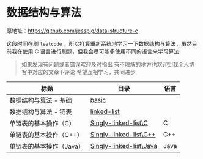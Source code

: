 # 数据结构与算法

原地址：<https://github.com/jesspig/data-structure-c>

这段时间在刷 `leetcode` ，所以打算重新系统地学习一下数据结构与算法，虽然目前我在使用 C 语言进行刷题，但我会尽可能多使用不同的语言来学习算法

> 如果发现有问题或者错误欢迎及时指出
> 有不理解的地方也欢迎到我个人博客中对应的文章下评论
> 希望互相学习，共同进步

| 标题                     | 目录                                                         | 语言 |
| ------------------------ | ------------------------------------------------------------ | ---- |
| 数据结构与算法 - 基础    | [basic](https://github.com/jesspig/data-structures-and-algorithms/tree/main/basic) |      |
| 数据结构与算法 - 链表    | [linked-list](https://github.com/jesspig/data-structures-and-algorithms/tree/main/linked-list) |      |
| 单链表的基本操作（C）    | [Singly-linked-list\C](https://github.com/jesspig/data-structures-and-algorithms/tree/main/linked-list/Singly-linked-list/C) | C    |
| 单链表的基本操作（C++）  | [Singly-linked-list\C++](https://github.com/jesspig/data-structures-and-algorithms/tree/main/linked-list/Singly-linked-list/C++) | C++  |
| 单链表的基本操作（Java） | [Singly-linked-list\Java](https://github.com/jesspig/data-structures-and-algorithms/tree/main/linked-list/Singly-linked-list/Java) | Java |
